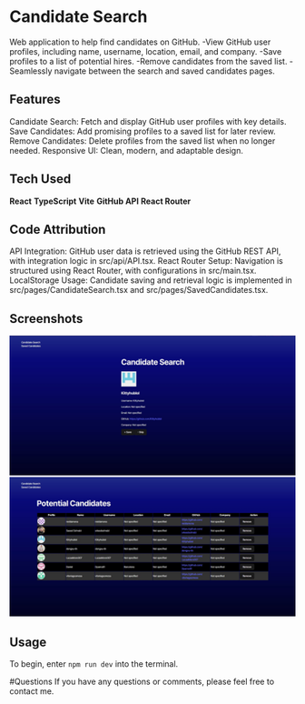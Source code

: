 # Candidate Search
Web application to help find candidates on GitHub.
-View GitHub user profiles, including name, username, location, email, and company.
-Save profiles to a list of potential hires.
-Remove candidates from the saved list.
-Seamlessly navigate between the search and saved candidates pages.

## Features
Candidate Search: Fetch and display GitHub user profiles with key details.
Save Candidates: Add promising profiles to a saved list for later review.
Remove Candidates: Delete profiles from the saved list when no longer needed.
Responsive UI: Clean, modern, and adaptable design.

## Tech Used
**React**
**TypeScript**
**Vite**
**GitHub API**
**React Router**

## Code Attribution
API Integration: GitHub user data is retrieved using the GitHub REST API, with integration logic in src/api/API.tsx.
React Router Setup: Navigation is structured using React Router, with configurations in src/main.tsx.
LocalStorage Usage: Candidate saving and retrieval logic is implemented in src/pages/CandidateSearch.tsx and src/pages/SavedCandidates.tsx.

## Screenshots
![screenshot1](https://github.com/AjaxTheRoo/candidate-search/blob/main/assets/Capture1.JPG)
![screenshot2](https://github.com/AjaxTheRoo/candidate-search/blob/main/assets/Capture2.JPG)

## Usage
To begin, enter `npm run dev` into the terminal.

#Questions
If you have any questions or comments, please feel free to contact me.
